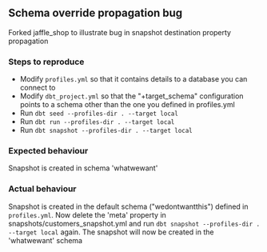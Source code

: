 ## Schema override propagation bug

Forked jaffle_shop to illustrate bug in snapshot destination property propagation

### Steps to reproduce

- Modify `profiles.yml` so that it contains details to a database you can connect to
- Modify `dbt_project.yml` so that the "+target_schema" configuration points to a schema other than the one you defined in profiles.yml
- Run `dbt seed --profiles-dir . --target local`
- Run `dbt run --profiles-dir . --target local`
- Run `dbt snapshot --profiles-dir . --target local`

### Expected behaviour

Snapshot is created in schema 'whatwewant'

### Actual behaviour

Snapshot is created in the default schema ("wedontwantthis") defined in `profiles.yml`.
Now delete the 'meta' property in snapshots/customers_snapshot.yml and run `dbt snapshot --profiles-dir . --target local` again.
The snapshot will now be created in the 'whatwewant' schema

